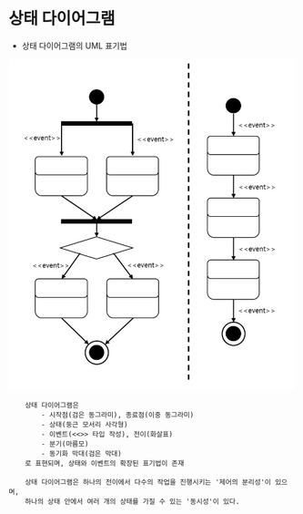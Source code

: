 # 상태 다이어그램

* 상태 다이어그램의 UML 표기법

![Alt_text](./img1.jpg)

        상태 다이어그램은
            - 시작점(검은 동그라미), 종료점(이중 동그라미)
            - 상태(둥근 모서리 사각형)
            - 이벤트(<<>> 타입 작성), 전이(화살표)
            - 분기(마름모)
            - 동기화 막대(검은 막대)
        로 표현되며, 상태와 이벤트의 확장된 표기법이 존재
        
        상태 다이어그램은 하나의 전이에서 다수의 작업을 진행시키는 '제어의 분리성'이 있으며,
        하나의 상태 안에서 여러 개의 상태를 가질 수 있는 '동시성'이 있다.
